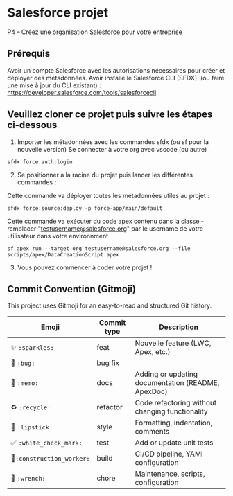 # Salesforce projet

P4 – Créez une organisation Salesforce pour votre entreprise

## Prérequis
Avoir un compte Salesforce avec les autorisations nécessaires pour créer et déployer des métadonnées.
Avoir installé le Salesforce CLI (SFDX). (ou faire une mise à jour du CLI existant) : https://developer.salesforce.com/tools/salesforcecli

## Veuillez cloner ce projet puis suivre les étapes ci-dessous

1. Importer les métadonnées avec les commandes sfdx (ou sf pour la nouvelle version) 
Se connecter à votre org avec vscode (ou autre) 

```
sfdx force:auth:login
```

2. Se positionner à la racine du projet puis lancer les différentes commandes :

Cette commande va déployer toutes les métadonnées utiles au projet :

```
sfdx force:source:deploy -p force-app/main/default
```

Cette commande va exécuter du code apex contenu dans la classe - remplacer "testusername@salesforce.org" par le username de votre utilisateur dans votre environnment

```
sf apex run --target-org testusername@salesforce.org --file scripts/apex/DataCreationScript.apex
```

3. Vous pouvez commencer à coder votre projet ! 

## Commit Convention (Gitmoji)

This project uses Gitmoji for an easy-to-read and structured Git history.

| Emoji | Commit type | Description |
|-------|----------------|-------------|
| ✨ `:sparkles:` | feat | Nouvelle feature (LWC, Apex, etc.) |
| 🐛 `:bug:` | bug fix |
| 📝 `:memo:` | docs | Adding or updating documentation (README, ApexDoc) |
| ♻️ `:recycle:` | refactor | Code refactoring without changing functionality |
| 💄 `:lipstick:` | style | Formatting, indentation, comments |
| ✅ `:white_check_mark:` | test | Add or update unit tests |
| 👷`:construction_worker:`| build | CI/CD pipeline, YAMl configuration |
| 🔧 `:wrench:` | chore | Maintenance, scripts, configuration |
